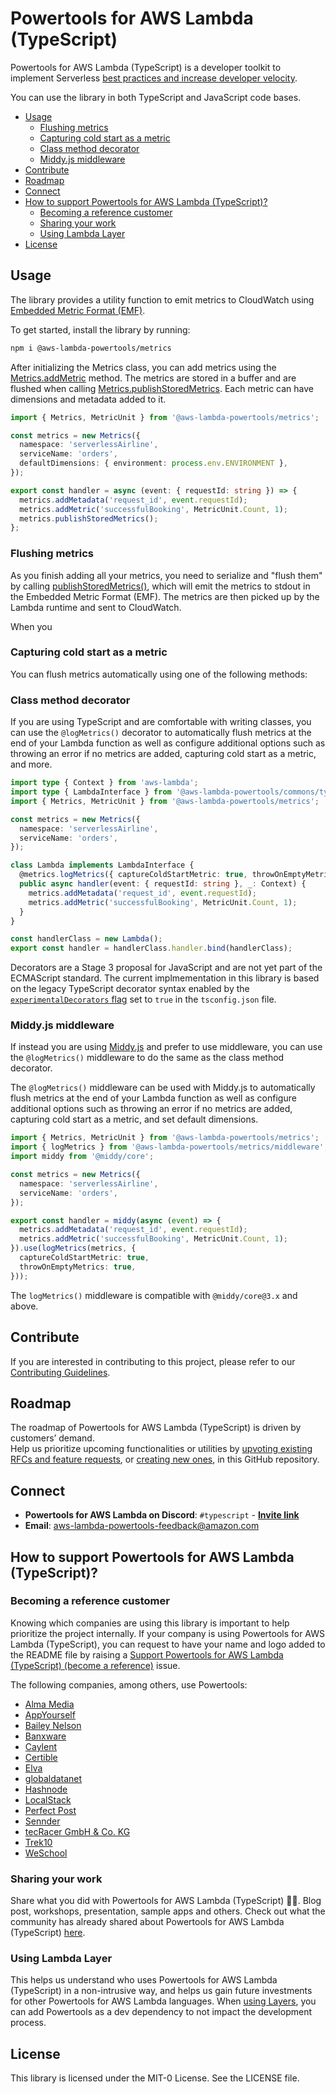 # Powertools for AWS Lambda (TypeScript)

Powertools for AWS Lambda (TypeScript) is a developer toolkit to implement Serverless [best practices and increase developer velocity](https://docs.powertools.aws.dev/lambda/typescript/latest/#features).

You can use the library in both TypeScript and JavaScript code bases.

- [Usage](#usage)
    - [Flushing metrics](#flushing-metrics)
    - [Capturing cold start as a metric](#capturing-cold-start-as-a-metric)
    - [Class method decorator](#class-method-decorator)
    - [Middy.js middleware](#middyjs-middleware)
- [Contribute](#contribute)
- [Roadmap](#roadmap)
- [Connect](#connect)
- [How to support Powertools for AWS Lambda (TypeScript)?](#how-to-support-powertools-for-aws-lambda-typescript)
    - [Becoming a reference customer](#becoming-a-reference-customer)
    - [Sharing your work](#sharing-your-work)
    - [Using Lambda Layer](#using-lambda-layer)
- [License](#license)

## Usage

The library provides a utility function to emit metrics to CloudWatch using [Embedded Metric Format (EMF)](https://docs.aws.amazon.com/AmazonCloudWatch/latest/monitoring/CloudWatch_Embedded_Metric_Format.html).

To get started, install the library by running:

```sh
npm i @aws-lambda-powertools/metrics
```

After initializing the Metrics class, you can add metrics using the [Metrics.addMetric](`addMetric()`) method. The metrics are stored in a buffer and are flushed when calling [Metrics.publishStoredMetrics](`publishStoredMetrics()`). Each metric can have dimensions and metadata added to it.

```ts
import { Metrics, MetricUnit } from '@aws-lambda-powertools/metrics';

const metrics = new Metrics({
  namespace: 'serverlessAirline',
  serviceName: 'orders',
  defaultDimensions: { environment: process.env.ENVIRONMENT },
});

export const handler = async (event: { requestId: string }) => {
  metrics.addMetadata('request_id', event.requestId);
  metrics.addMetric('successfulBooking', MetricUnit.Count, 1);
  metrics.publishStoredMetrics();
};
```

### Flushing metrics

As you finish adding all your metrics, you need to serialize and "flush them" by calling [publishStoredMetrics()](`publishStoredMetrics()`), which will emit the metrics to stdout in the Embedded Metric Format (EMF). The metrics are then picked up by the Lambda runtime and sent to CloudWatch.

When you

### Capturing cold start as a metric

You can flush metrics automatically using one of the following methods:

### Class method decorator

If you are using TypeScript and are comfortable with writing classes, you can use the `@logMetrics()` decorator to automatically flush metrics at the end of your Lambda function as well as configure additional options such as throwing an error if no metrics are added, capturing cold start as a metric, and more.

```ts
import type { Context } from 'aws-lambda';
import type { LambdaInterface } from '@aws-lambda-powertools/commons/types';
import { Metrics, MetricUnit } from '@aws-lambda-powertools/metrics';

const metrics = new Metrics({
  namespace: 'serverlessAirline',
  serviceName: 'orders',
});

class Lambda implements LambdaInterface {
  ⁣@metrics.logMetrics({ captureColdStartMetric: true, throwOnEmptyMetrics: true })
  public async handler(event: { requestId: string }, _: Context) {
    metrics.addMetadata('request_id', event.requestId);
    metrics.addMetric('successfulBooking', MetricUnit.Count, 1);
  }
}

const handlerClass = new Lambda();
export const handler = handlerClass.handler.bind(handlerClass);
```

Decorators are a Stage 3 proposal for JavaScript and are not yet part of the ECMAScript standard. The current implmementation in this library is based on the legacy TypeScript decorator syntax enabled by the [`experimentalDecorators` flag](https://www.typescriptlang.org/tsconfig/#experimentalDecorators) set to `true` in the `tsconfig.json` file.

### Middy.js middleware

If instead you are using [Middy.js](http://middy.js.org) and prefer to use middleware, you can use the `@logMetrics()` middleware to do the same as the class method decorator.

The `@logMetrics()` middleware can be used with Middy.js to automatically flush metrics at the end of your Lambda function as well as configure additional options such as throwing an error if no metrics are added, capturing cold start as a metric, and set default dimensions.

```ts
import { Metrics, MetricUnit } from '@aws-lambda-powertools/metrics';
import { logMetrics } from '@aws-lambda-powertools/metrics/middleware';
import middy from '@middy/core';

const metrics = new Metrics({
  namespace: 'serverlessAirline',
  serviceName: 'orders',
});

export const handler = middy(async (event) => {
  metrics.addMetadata('request_id', event.requestId);
  metrics.addMetric('successfulBooking', MetricUnit.Count, 1);
}).use(logMetrics(metrics, {
  captureColdStartMetric: true,
  throwOnEmptyMetrics: true,
}));
```

The `logMetrics()` middleware is compatible with `@middy/core@3.x` and above.

## Contribute

If you are interested in contributing to this project, please refer to our [Contributing Guidelines](https://github.com/aws-powertools/powertools-lambda-typescript/blob/main/CONTRIBUTING.md).

## Roadmap

The roadmap of Powertools for AWS Lambda (TypeScript) is driven by customers’ demand.  
Help us prioritize upcoming functionalities or utilities by [upvoting existing RFCs and feature requests](https://github.com/aws-powertools/powertools-lambda-typescript/issues), or [creating new ones](https://github.com/aws-powertools/powertools-lambda-typescript/issues/new/choose), in this GitHub repository.

## Connect

- **Powertools for AWS Lambda on Discord**: `#typescript` - **[Invite link](https://discord.gg/B8zZKbbyET)**
- **Email**: <aws-lambda-powertools-feedback@amazon.com>

## How to support Powertools for AWS Lambda (TypeScript)?

### Becoming a reference customer

Knowing which companies are using this library is important to help prioritize the project internally. If your company
is using Powertools for AWS Lambda (TypeScript), you can request to have your name and logo added to the README file by
raising a [Support Powertools for AWS Lambda (TypeScript) (become a reference)](https://s12d.com/become-reference-pt-ts)
issue.

The following companies, among others, use Powertools:

- [Alma Media](https://www.almamedia.fi)
- [AppYourself](https://appyourself.net)
- [Bailey Nelson](https://www.baileynelson.com.au)
- [Banxware](https://www.banxware.com)
- [Caylent](https://caylent.com/)
- [Certible](https://www.certible.com/)
- [Elva](https://elva-group.com)
- [globaldatanet](https://globaldatanet.com/)
- [Hashnode](https://hashnode.com/)
- [LocalStack](https://localstack.cloud/)
- [Perfect Post](https://www.perfectpost.fr)
- [Sennder](https://sennder.com/)
- [tecRacer GmbH & Co. KG](https://www.tecracer.com/)
- [Trek10](https://www.trek10.com/)
- [WeSchool](https://www.weschool.com)

### Sharing your work

Share what you did with Powertools for AWS Lambda (TypeScript) 💞💞. Blog post, workshops, presentation, sample apps and others. Check out what the community has already shared about Powertools for AWS Lambda (TypeScript) [here](https://docs.powertools.aws.dev/lambda/typescript/latest/we_made_this).

### Using Lambda Layer

This helps us understand who uses Powertools for AWS Lambda (TypeScript) in a non-intrusive way, and helps us gain future investments for other Powertools for AWS Lambda languages. When [using Layers](https://docs.powertools.aws.dev/lambda/typescript/latest/#lambda-layer), you can add Powertools as a dev dependency to not impact the development process.

## License

This library is licensed under the MIT-0 License. See the LICENSE file.
